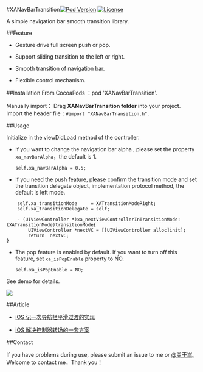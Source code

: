 #XANavBarTransition[![Pod Version](https://img.shields.io/cocoapods/v/XANavBarTransition.svg?style=flat)](https://cocoapods.org/pods/XANavBarTransition)   [![License](https://img.shields.io/cocoapods/l/XANavBarTransition.svg?style=flat)](blob/master/License) 

A simple navigation bar smooth transition library.

##Feature

- Gesture drive full screen push or pop.

- Support sliding transition to the left or right.

- Smooth transition of navigation bar.

- Flexible control mechanism.

##Installation
From CocoaPods ：pod 'XANavBarTransition'.

Manually import：
Drag **XANavBarTransition folder** into your project. 
Import the header file：`#import "XANavBarTransition.h"`.

##Usage

Initialize in the viewDidLoad method of the controller. 

- If you want to change the navigation bar alpha , please set the property `xa_navBarAlpha`，the default is 1.

    `self.xa_navBarAlpha = 0.5;`

- If you need the push feature, please confirm the transition mode and set the transition delegate object, implementation protocol method, the default is left mode.
```objc
    self.xa_transitionMode     = XATransitionModeRight;
    self.xa_transitionDelegate = self;
    
    - (UIViewController *)xa_nextViewControllerInTransitionMode:(XATransitionMode)transitionMode{
        UIViewController *nextVC = [[UIViewController alloc]init]; 
        return  nextVC;
}
```

- The pop feature is enabled by default. If you want to turn off this feature, set `xa_isPopEnable` property to NO.

    `self.xa_isPopEnable = NO;`

    



See demo for details.

 ![](https://github.com/XangAm/XANavBarTransition/raw/master/bardemo.gif)



##Article
- [iOS 记一次导航栏平滑过渡的实现](https://juejin.im/post/5b9c8002f265da0a8f35b27c)

- [iOS 解决控制器转场的一套方案
  ](https://juejin.im/post/5b9c83fce51d450ea3631ad8)

##Contact

If you have problems during use, please submit an issue to me or [@关于岚](https://weibo.com/daxiec)。Welcome to contact me，Thank you！